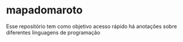 # mapadomaroto
Esse repositório tem  como objetivo acesso  rápido há anotações  sobre diferentes linguagens de programação 
